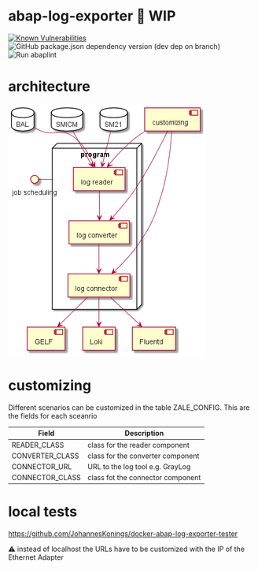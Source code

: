# abap-log-exporter :construction: WIP

[![Known Vulnerabilities](https://snyk.io/test/github/Goala/abap-log-exporter/badge.svg?targetFile=package.json)](https://snyk.io/test/github/Goala/abap-log-exporter?targetFile=package.json)
![GitHub package.json dependency version (dev dep on branch)](https://img.shields.io/github/package-json/dependency-version/Goala/abap-log-exporter/dev/@abaplint/cli)
![Run abaplint](https://github.com/Goala/abap-log-exporter/workflows/Run%20abaplint/badge.svg)

# architecture

![architecture](./out/architecture/architecture/architecture.png)

# customizing

Different scenarios can be customized in the table ZALE_CONFIG. This are the fields for each sceanrio

| Field           | Description                         |
| ----------------|-------------------------------------|
| READER_CLASS    | class for the reader component      |
| CONVERTER_CLASS | class for the converter component   |
| CONNECTOR_URL   | URL to the log tool e.g. GrayLog    |
| CONNECTOR_CLASS | class fot the connector component   |



# local tests

https://github.com/JohannesKonings/docker-abap-log-exporter-tester

:warning: instead of localhost the URLs have to be customized with the IP of the Ethernet Adapter
